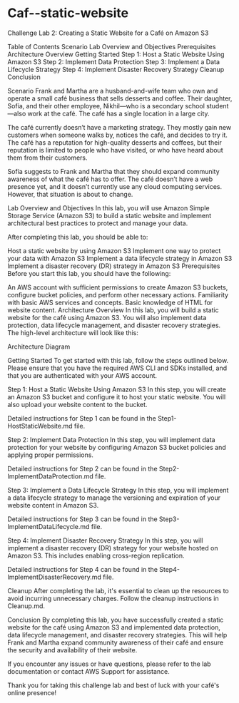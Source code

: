 # Caf--static-website
Challenge Lab 2: Creating a Static Website for a Café on Amazon S3

Table of Contents
Scenario
Lab Overview and Objectives
Prerequisites
Architecture Overview
Getting Started
Step 1: Host a Static Website Using Amazon S3
Step 2: Implement Data Protection
Step 3: Implement a Data Lifecycle Strategy
Step 4: Implement Disaster Recovery Strategy
Cleanup
Conclusion

Scenario
Frank and Martha are a husband-and-wife team who own and operate a small café business that sells desserts and coffee. Their daughter, Sofía, and their other employee, Nikhil—who is a secondary school student—also work at the café. The café has a single location in a large city.

The café currently doesn’t have a marketing strategy. They mostly gain new customers when someone walks by, notices the café, and decides to try it. The café has a reputation for high-quality desserts and coffees, but their reputation is limited to people who have visited, or who have heard about them from their customers.

Sofía suggests to Frank and Martha that they should expand community awareness of what the café has to offer. The café doesn’t have a web presence yet, and it doesn’t currently use any cloud computing services. However, that situation is about to change.

Lab Overview and Objectives
In this lab, you will use Amazon Simple Storage Service (Amazon S3) to build a static website and implement architectural best practices to protect and manage your data.

After completing this lab, you should be able to:

Host a static website by using Amazon S3
Implement one way to protect your data with Amazon S3
Implement a data lifecycle strategy in Amazon S3
Implement a disaster recovery (DR) strategy in Amazon S3
Prerequisites
Before you start this lab, you should have the following:

An AWS account with sufficient permissions to create Amazon S3 buckets, configure bucket policies, and perform other necessary actions.
Familiarity with basic AWS services and concepts.
Basic knowledge of HTML for website content.
Architecture Overview
In this lab, you will build a static website for the café using Amazon S3. You will also implement data protection, data lifecycle management, and disaster recovery strategies. The high-level architecture will look like this:

Architecture Diagram

Getting Started
To get started with this lab, follow the steps outlined below. Please ensure that you have the required AWS CLI and SDKs installed, and that you are authenticated with your AWS account.

Step 1: Host a Static Website Using Amazon S3
In this step, you will create an Amazon S3 bucket and configure it to host your static website. You will also upload your website content to the bucket.

Detailed instructions for Step 1 can be found in the Step1-HostStaticWebsite.md file.

Step 2: Implement Data Protection
In this step, you will implement data protection for your website by configuring Amazon S3 bucket policies and applying proper permissions.

Detailed instructions for Step 2 can be found in the Step2-ImplementDataProtection.md file.

Step 3: Implement a Data Lifecycle Strategy
In this step, you will implement a data lifecycle strategy to manage the versioning and expiration of your website content in Amazon S3.

Detailed instructions for Step 3 can be found in the Step3-ImplementDataLifecycle.md file.

Step 4: Implement Disaster Recovery Strategy
In this step, you will implement a disaster recovery (DR) strategy for your website hosted on Amazon S3. This includes enabling cross-region replication.

Detailed instructions for Step 4 can be found in the Step4-ImplementDisasterRecovery.md file.

Cleanup
After completing the lab, it's essential to clean up the resources to avoid incurring unnecessary charges. Follow the cleanup instructions in Cleanup.md.

Conclusion
By completing this lab, you have successfully created a static website for the café using Amazon S3 and implemented data protection, data lifecycle management, and disaster recovery strategies. This will help Frank and Martha expand community awareness of their café and ensure the security and availability of their website.

If you encounter any issues or have questions, please refer to the lab documentation or contact AWS Support for assistance.

Thank you for taking this challenge lab and best of luck with your café's online presence!
